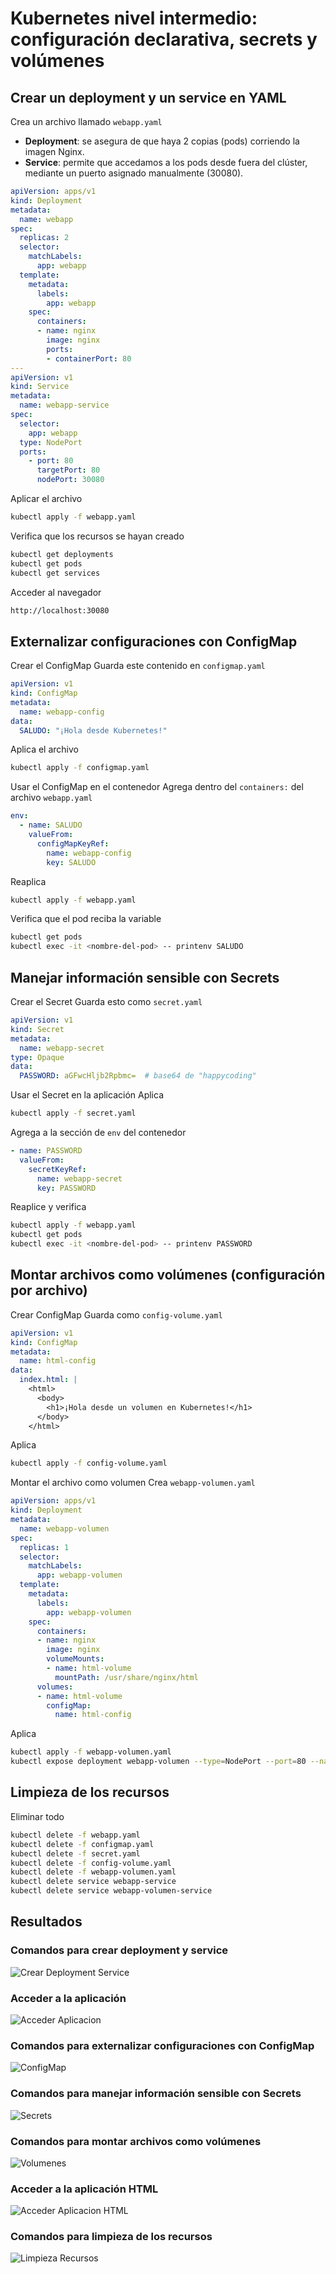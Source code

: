 # Kubernetes nivel intermedio: configuración declarativa, secrets y volúmenes

## Crear un deployment y un service en YAML

Crea un archivo llamado `webapp.yaml`

* **Deployment**: se asegura de que haya 2 copias (pods) corriendo la imagen Nginx.
* **Service**: permite que accedamos a los pods desde fuera del clúster, mediante un puerto asignado manualmente (30080).
```yaml
apiVersion: apps/v1
kind: Deployment
metadata:
  name: webapp
spec:
  replicas: 2
  selector:
    matchLabels:
      app: webapp
  template:
    metadata:
      labels:
        app: webapp
    spec:
      containers:
      - name: nginx
        image: nginx
        ports:
        - containerPort: 80
---
apiVersion: v1
kind: Service
metadata:
  name: webapp-service
spec:
  selector:
    app: webapp
  type: NodePort
  ports:
    - port: 80
      targetPort: 80
      nodePort: 30080
```

Aplicar el archivo
```sh
kubectl apply -f webapp.yaml
```

Verifica que los recursos se hayan creado
```sh
kubectl get deployments
kubectl get pods
kubectl get services
```

Acceder al navegador
```sh
http://localhost:30080
```

## Externalizar configuraciones con ConfigMap

Crear el ConfigMap
Guarda este contenido en `configmap.yaml`
```yaml
apiVersion: v1
kind: ConfigMap
metadata:
  name: webapp-config
data:
  SALUDO: "¡Hola desde Kubernetes!"
```

Aplica el archivo
```sh
kubectl apply -f configmap.yaml
```

Usar el ConfigMap en el contenedor
Agrega dentro del `containers:` del archivo `webapp.yaml`

```yaml
env:
  - name: SALUDO
    valueFrom:
      configMapKeyRef:
        name: webapp-config
        key: SALUDO
```

Reaplica
```sh
kubectl apply -f webapp.yaml
```

Verifica que el pod reciba la variable
```sh
kubectl get pods
kubectl exec -it <nombre-del-pod> -- printenv SALUDO
```

## Manejar información sensible con Secrets

Crear el Secret
Guarda esto como `secret.yaml`
```yaml
apiVersion: v1
kind: Secret
metadata:
  name: webapp-secret
type: Opaque
data:
  PASSWORD: aGFwcHljb2Rpbmc=  # base64 de "happycoding"
```

Usar el Secret en la aplicación
Aplica
```sh
kubectl apply -f secret.yaml
```

Agrega a la sección de `env` del contenedor
```yaml
- name: PASSWORD
  valueFrom:
    secretKeyRef:
      name: webapp-secret
      key: PASSWORD
```

Reaplice y verifica
```sh
kubectl apply -f webapp.yaml
kubectl get pods
kubectl exec -it <nombre-del-pod> -- printenv PASSWORD
```

## Montar archivos como volúmenes (configuración por archivo)

Crear ConfigMap
Guarda como `config-volume.yaml`
```yaml
apiVersion: v1
kind: ConfigMap
metadata:
  name: html-config
data:
  index.html: |
    <html>
      <body>
        <h1>¡Hola desde un volumen en Kubernetes!</h1>
      </body>
    </html>
```

Aplica
```sh
kubectl apply -f config-volume.yaml
```

Montar el archivo como volumen
Crea `webapp-volumen.yaml`
```yaml
apiVersion: apps/v1
kind: Deployment
metadata:
  name: webapp-volumen
spec:
  replicas: 1
  selector:
    matchLabels:
      app: webapp-volumen
  template:
    metadata:
      labels:
        app: webapp-volumen
    spec:
      containers:
      - name: nginx
        image: nginx
        volumeMounts:
        - name: html-volume
          mountPath: /usr/share/nginx/html
      volumes:
      - name: html-volume
        configMap:
          name: html-config
```

Aplica
```sh
kubectl apply -f webapp-volumen.yaml
kubectl expose deployment webapp-volumen --type=NodePort --port=80 --name=webapp-volumen-service
```

## Limpieza de los recursos

Eliminar todo
```sh
kubectl delete -f webapp.yaml
kubectl delete -f configmap.yaml
kubectl delete -f secret.yaml
kubectl delete -f config-volume.yaml
kubectl delete -f webapp-volumen.yaml
kubectl delete service webapp-service
kubectl delete service webapp-volumen-service
```

## Resultados

### Comandos para crear deployment y service
![Crear Deployment Service](/kubernetes-intermediate-level/images/crear-deployment-service.png)

### Acceder a la aplicación
![Acceder Aplicacion](/kubernetes-intermediate-level/images/acceder-aplicacion.png)

### Comandos para externalizar configuraciones con ConfigMap
![ConfigMap](/kubernetes-intermediate-level/images/configmap.png)

### Comandos para manejar información sensible con Secrets
![Secrets](/kubernetes-intermediate-level/images/secrets.png)

### Comandos para montar archivos como volúmenes
![Volumenes](/kubernetes-intermediate-level/images/volumenes.png)

### Acceder a la aplicación HTML
![Acceder Aplicacion HTML](/kubernetes-intermediate-level/images/acceder-aplicacion-html.png)

### Comandos para limpieza de los recursos
![Limpieza Recursos](/kubernetes-intermediate-level/images/limpieza-recursos.png)